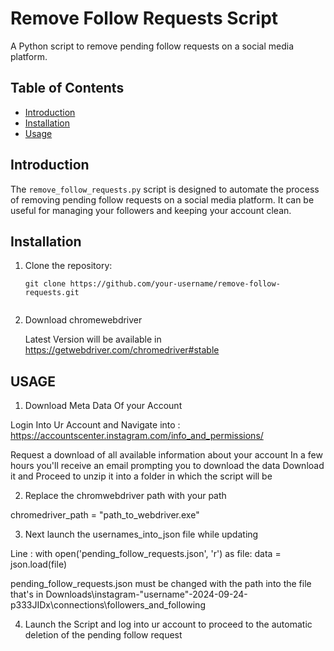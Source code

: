 # Remove Follow Requests Script

A Python script to remove pending follow requests on a social media platform.

## Table of Contents

- [Introduction](#introduction)
- [Installation](#installation)
- [Usage](#usage)


## Introduction

The `remove_follow_requests.py` script is designed to automate the process of removing pending follow requests on a social media platform. It can be useful for managing your followers and keeping your account clean.

## Installation

1. Clone the repository:

   ```shell
   git clone https://github.com/your-username/remove-follow-requests.git


2. Download chromewebdriver 

    Latest Version will be available in https://getwebdriver.com/chromedriver#stable


## USAGE

1. Download Meta Data Of your Account 

Login Into Ur Account and Navigate into : https://accountscenter.instagram.com/info_and_permissions/

Request a download of  all available information about your account 
In a few hours you'll receive an email prompting you to download the data 
Download it and Proceed to unzip it into a folder in which the script will be 

2. Replace the chromwebdriver path with your path 

chromedriver_path = "path_to_webdriver.exe"

3. Next launch the usernames_into_json file while updating  

Line : with open('pending_follow_requests.json', 'r') as file:
    data = json.load(file)

pending_follow_requests.json must be changed with the path into the file that's in 
Downloads\instagram-"username"-2024-09-24-p333JIDx\connections\followers_and_following

4. Launch the Script and log into ur account to proceed to the automatic deletion of the pending follow request 


